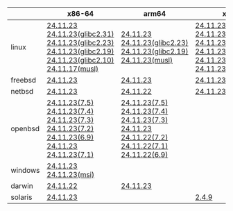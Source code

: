 ||x86-64|arm64|x86|ppc64le|armv7|armel|
| --- | --- | --- | --- | --- | --- | --- |
|linux|[24.11.23](https://github.com/roswell/sbcl_head/releases/download/24.11.23/sbcl-24.11.23-x86-64-linux-binary.tar.bz2)<br />[24.11.23(glibc2.31)](https://github.com/roswell/sbcl_head/releases/download/24.11.23/sbcl-24.11.23-x86-64-linux-glibc2.31-binary.tar.bz2)<br />[24.11.23(glibc2.23)](https://github.com/roswell/sbcl_head/releases/download/24.11.23/sbcl-24.11.23-x86-64-linux-glibc2.23-binary.tar.bz2)<br />[24.11.23(glibc2.19)](https://github.com/roswell/sbcl_head/releases/download/24.11.23/sbcl-24.11.23-x86-64-linux-glibc2.19-binary.tar.bz2)<br />[24.11.23(glibc2.10)](https://github.com/roswell/sbcl_head/releases/download/24.11.23/sbcl-24.11.23-x86-64-linux-glibc2.10-binary.tar.bz2)<br />[24.11.17(musl)](https://github.com/roswell/sbcl_head/releases/download/24.11.17/sbcl-24.11.17-x86-64-linux-musl-binary.tar.bz2)<br />|[24.11.23](https://github.com/roswell/sbcl_head/releases/download/24.11.23/sbcl-24.11.23-arm64-linux-binary.tar.bz2)<br />[24.11.23(glibc2.23)](https://github.com/roswell/sbcl_head/releases/download/24.11.23/sbcl-24.11.23-arm64-linux-glibc2.23-binary.tar.bz2)<br />[24.11.23(glibc2.19)](https://github.com/roswell/sbcl_head/releases/download/24.11.23/sbcl-24.11.23-arm64-linux-glibc2.19-binary.tar.bz2)<br />[24.11.23(musl)](https://github.com/roswell/sbcl_head/releases/download/24.11.23/sbcl-24.11.23-arm64-linux-musl-binary.tar.bz2)<br />|[24.11.23](https://github.com/roswell/sbcl_head/releases/download/24.11.23/sbcl-24.11.23-x86-linux-binary.tar.bz2)<br />[24.11.23(glibc2.31)](https://github.com/roswell/sbcl_head/releases/download/24.11.23/sbcl-24.11.23-x86-linux-glibc2.31-binary.tar.bz2)<br />[24.11.23(glibc2.23)](https://github.com/roswell/sbcl_head/releases/download/24.11.23/sbcl-24.11.23-x86-linux-glibc2.23-binary.tar.bz2)<br />[24.11.23(glibc2.19)](https://github.com/roswell/sbcl_head/releases/download/24.11.23/sbcl-24.11.23-x86-linux-glibc2.19-binary.tar.bz2)<br />[24.11.23(glibc2.10)](https://github.com/roswell/sbcl_head/releases/download/24.11.23/sbcl-24.11.23-x86-linux-glibc2.10-binary.tar.bz2)<br />[24.11.23(musl)](https://github.com/roswell/sbcl_head/releases/download/24.11.23/sbcl-24.11.23-x86-linux-musl-binary.tar.bz2)<br />|[24.11.23](https://github.com/roswell/sbcl_head/releases/download/24.11.23/sbcl-24.11.23-ppc64le-linux-binary.tar.bz2)<br />[24.11.23(glibc2.23)](https://github.com/roswell/sbcl_head/releases/download/24.11.23/sbcl-24.11.23-ppc64le-linux-glibc2.23-binary.tar.bz2)<br />[24.11.23(glibc2.19)](https://github.com/roswell/sbcl_head/releases/download/24.11.23/sbcl-24.11.23-ppc64le-linux-glibc2.19-binary.tar.bz2)<br />|[24.11.22](https://github.com/roswell/sbcl_head/releases/download/24.11.22/sbcl-24.11.22-armv7-linux-binary.tar.bz2)<br />|[24.11.22](https://github.com/roswell/sbcl_head/releases/download/24.11.22/sbcl-24.11.22-armel-linux-binary.tar.bz2)<br />|
|freebsd|[24.11.23](https://github.com/roswell/sbcl_head/releases/download/24.11.23/sbcl-24.11.23-x86-64-freebsd-binary.tar.bz2)<br />|[24.11.23](https://github.com/roswell/sbcl_head/releases/download/24.11.23/sbcl-24.11.23-arm64-freebsd-binary.tar.bz2)<br />|[24.11.23](https://github.com/roswell/sbcl_head/releases/download/24.11.23/sbcl-24.11.23-x86-freebsd-binary.tar.bz2)<br />||||
|netbsd|[24.11.23](https://github.com/roswell/sbcl_head/releases/download/24.11.23/sbcl-24.11.23-x86-64-netbsd-binary.tar.bz2)<br />|[24.11.22](https://github.com/roswell/sbcl_head/releases/download/24.11.22/sbcl-24.11.22-arm64-netbsd-binary.tar.bz2)<br />|[24.11.23](https://github.com/roswell/sbcl_head/releases/download/24.11.23/sbcl-24.11.23-x86-netbsd-binary.tar.bz2)<br />||||
|openbsd|[24.11.23(7.5)](https://github.com/roswell/sbcl_head/releases/download/24.11.23/sbcl-24.11.23-x86-64-openbsd-7.5-binary.tar.bz2)<br />[24.11.23(7.4)](https://github.com/roswell/sbcl_head/releases/download/24.11.23/sbcl-24.11.23-x86-64-openbsd-7.4-binary.tar.bz2)<br />[24.11.23(7.3)](https://github.com/roswell/sbcl_head/releases/download/24.11.23/sbcl-24.11.23-x86-64-openbsd-7.3-binary.tar.bz2)<br />[24.11.23(7.2)](https://github.com/roswell/sbcl_head/releases/download/24.11.23/sbcl-24.11.23-x86-64-openbsd-7.2-binary.tar.bz2)<br />[24.11.23(6.9)](https://github.com/roswell/sbcl_head/releases/download/24.11.23/sbcl-24.11.23-x86-64-openbsd-6.9-binary.tar.bz2)<br />[24.11.23](https://github.com/roswell/sbcl_head/releases/download/24.11.23/sbcl-24.11.23-x86-64-openbsd-binary.tar.bz2)<br />[24.11.23(7.1)](https://github.com/roswell/sbcl_head/releases/download/24.11.23/sbcl-24.11.23-x86-64-openbsd-7.1-binary.tar.bz2)<br />|[24.11.23(7.5)](https://github.com/roswell/sbcl_head/releases/download/24.11.23/sbcl-24.11.23-arm64-openbsd-7.5-binary.tar.bz2)<br />[24.11.23(7.4)](https://github.com/roswell/sbcl_head/releases/download/24.11.23/sbcl-24.11.23-arm64-openbsd-7.4-binary.tar.bz2)<br />[24.11.23(7.3)](https://github.com/roswell/sbcl_head/releases/download/24.11.23/sbcl-24.11.23-arm64-openbsd-7.3-binary.tar.bz2)<br />[24.11.23](https://github.com/roswell/sbcl_head/releases/download/24.11.23/sbcl-24.11.23-arm64-openbsd-binary.tar.bz2)<br />[24.11.22(7.2)](https://github.com/roswell/sbcl_head/releases/download/24.11.22/sbcl-24.11.22-arm64-openbsd-7.2-binary.tar.bz2)<br />[24.11.22(7.1)](https://github.com/roswell/sbcl_head/releases/download/24.11.22/sbcl-24.11.22-arm64-openbsd-7.1-binary.tar.bz2)<br />[24.11.22(6.9)](https://github.com/roswell/sbcl_head/releases/download/24.11.22/sbcl-24.11.22-arm64-openbsd-6.9-binary.tar.bz2)<br />|||||
|windows|[24.11.23](https://github.com/roswell/sbcl_head/releases/download/24.11.23/sbcl-24.11.23-x86-64-windows-binary.tar.bz2)<br />[24.11.23(msi)](https://github.com/roswell/sbcl_head/releases/download/24.11.23/sbcl-24.11.23-x86-64-windows-binary.msi)<br />||||||
|darwin|[24.11.22](https://github.com/roswell/sbcl_head/releases/download/24.11.22/sbcl-24.11.22-x86-64-darwin-binary.tar.bz2)<br />|[24.11.23](https://github.com/roswell/sbcl_head/releases/download/24.11.23/sbcl-24.11.23-arm64-darwin-binary.tar.bz2)<br />|||||
|solaris|[24.11.23](https://github.com/roswell/sbcl_head/releases/download/24.11.23/sbcl-24.11.23-x86-64-solaris-binary.tar.bz2)<br />||[2.4.9](https://github.com/roswell/sbcl_bin/releases/download/2.4.9/sbcl-2.4.9-x86-solaris-binary.tar.bz2)<br />||||
